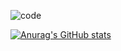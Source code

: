 ![code](https://github.com/PMikhail1681/PMikhail1681/assets/136488242/ca7f4693-2daa-4684-9d00-5bf5fe0e08e8)


[![Anurag's GitHub stats](https://github-readme-stats.vercel.app/api?username=PMikhail1681)](https://github.com/anuraghazra/github-readme-stats)
